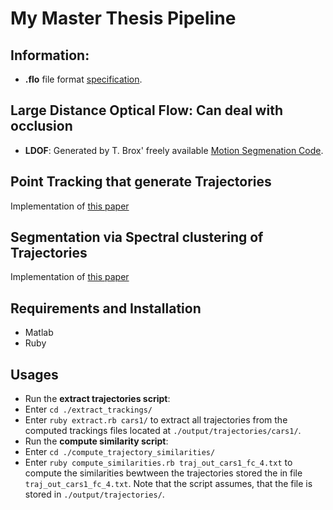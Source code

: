 # My Master Thesis Pipeline

## Information:
+ **.flo** file format [specification](http://vision.middlebury.edu/flow/code/flow-code/README.txt).

## Large Distance Optical Flow: Can deal with occlusion
+ **LDOF**: Generated by T. Brox' freely available [Motion Segmenation Code](http://lmb.informatik.uni-freiburg.de/resources/binaries/eccv2010_mosegLinux64.zip). 

## Point Tracking that generate Trajectories 
Implementation of [this paper](http://lmb.informatik.uni-freiburg.de/people/brox/pub/sundaram_eccv10.pdf)

## Segmentation via Spectral clustering of Trajectories
Implementation of [this paper](http://ieeexplore.ieee.org/stamp/stamp.jsp?tp=&arnumber=6682905)

## Requirements and Installation
+ Matlab
+ Ruby

## Usages
+ Run the **extract trajectories script**: 
 + Enter `cd ./extract_trackings/`
 + Enter `ruby extract.rb cars1/` to extract all trajectories from the computed trackings files located at `./output/trajectories/cars1/`.
+ Run the **compute similarity script**: 
 + Enter `cd ./compute_trajectory_similarities/`
 + Enter `ruby compute_similarities.rb traj_out_cars1_fc_4.txt` to compute the similarities bewtween the trajectories stored the in file `traj_out_cars1_fc_4.txt`. Note that the script assumes, that the file is stored in `./output/trajectories/`.
